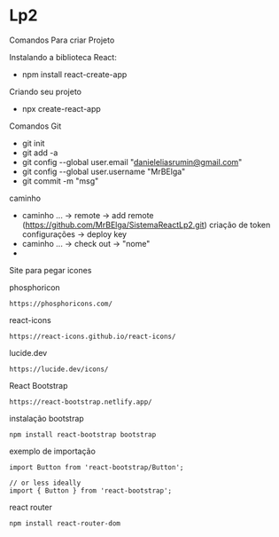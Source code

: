 # Lp2
Comandos Para criar Projeto

Instalando a biblioteca React:
- npm install react-create-app 

Criando seu projeto 
- npx create-react-app <Nome>

Comandos Git 
- git init
- git add -a
- git config --global user.email "danieleliasrumin@gmail.com"
- git config --global user.username "MrBElga"
- git commit -m "msg"
  
caminho
- caminho ... -> remote -> add remote (https://github.com/MrBElga/SistemaReactLp2.git)
criação de token 
 configurações -> deploy key
- caminho ... -> check out -> "nome"
- 



Site para pegar icones

phosphoricon

    https://phosphoricons.com/
react-icons

    https://react-icons.github.io/react-icons/
lucide.dev

    https://lucide.dev/icons/

React Bootstrap

    https://react-bootstrap.netlify.app/

instalação bootstrap

    npm install react-bootstrap bootstrap

exemplo de importação

    import Button from 'react-bootstrap/Button';
    
    // or less ideally
    import { Button } from 'react-bootstrap';

react router 

    npm install react-router-dom
